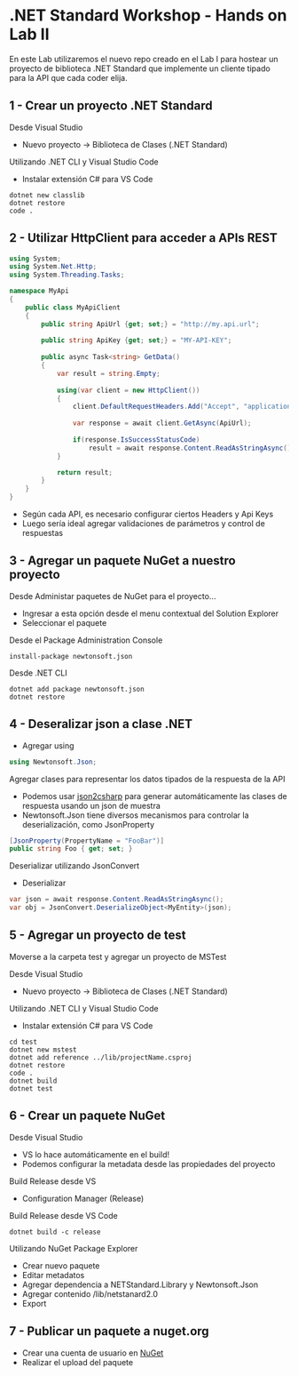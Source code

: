 # .NET Standard Workshop - Hands on Lab II
En este Lab utilizaremos el nuevo repo creado en el Lab I para hostear un proyecto de biblioteca .NET Standard 
que implemente un cliente tipado para la API que cada coder elija.

## 1 - Crear un proyecto .NET Standard
Desde Visual Studio
- Nuevo proyecto -> Biblioteca de Clases (.NET Standard)

Utilizando .NET CLI y Visual Studio Code
- Instalar extensión C# para VS Code

``` 
dotnet new classlib 
dotnet restore
code .
```
## 2 - Utilizar HttpClient para acceder a APIs REST
```csharp
using System;
using System.Net.Http;
using System.Threading.Tasks;

namespace MyApi
{
    public class MyApiClient
    {
        public string ApiUrl {get; set;} = "http://my.api.url";
        
        public string ApiKey {get; set;} = "MY-API-KEY";
        
        public async Task<string> GetData()
        {
            var result = string.Empty;
            
            using(var client = new HttpClient())
            {
                client.DefaultRequestHeaders.Add("Accept", "application/json");
                
                var response = await client.GetAsync(ApiUrl);
                
                if(response.IsSuccessStatusCode)
                    result = await response.Content.ReadAsStringAsync();
            }

            return result;
        }
    }
}
```

- Según cada API, es necesario configurar ciertos Headers y Api Keys
- Luego sería ideal agregar validaciones de parámetros y control de respuestas

## 3 - Agregar un paquete NuGet a nuestro proyecto
Desde Administar paquetes de NuGet para el proyecto...
- Ingresar a esta opción desde el menu contextual del Solution Explorer
- Seleccionar el paquete

Desde el Package Administration Console
``` 
install-package newtonsoft.json
```
Desde .NET CLI
``` 
dotnet add package newtonsoft.json
dotnet restore
```

## 4 - Deseralizar json a clase .NET
- Agregar using
```csharp
using Newtonsoft.Json;
```
Agregar clases para representar los datos tipados de la respuesta de la API
- Podemos usar [json2csharp](http://json2csharp.com/) para generar automáticamente las clases de respuesta usando un json de muestra
- Newtonsoft.Json tiene diversos mecanismos para controlar la deserialización, como JsonProperty
```csharp
[JsonProperty(PropertyName = "FooBar")]
public string Foo { get; set; }
```
Deserializar utilizando JsonConvert
- Deserializar
```csharp
var json = await response.Content.ReadAsStringAsync();
var obj = JsonConvert.DeserializeObject<MyEntity>(json);
```
## 5 - Agregar un proyecto de test
Moverse a la carpeta test y agregar un proyecto de MSTest

Desde Visual Studio
- Nuevo proyecto -> Biblioteca de Clases (.NET Standard)

Utilizando .NET CLI y Visual Studio Code
- Instalar extensión C# para VS Code

``` 
cd test
dotnet new mstest 
dotnet add reference ../lib/projectName.csproj
dotnet restore
code .
dotnet build
dotnet test
```

## 6 - Crear un paquete NuGet
Desde Visual Studio
- VS lo hace automáticamente en el build!
- Podemos configurar la metadata desde las propiedades del proyecto

Build Release desde VS
- Configuration Manager (Release)

Build Release desde VS Code
```
dotnet build -c release
```

Utilizando NuGet Package Explorer
- Crear nuevo paquete
- Editar metadatos
- Agregar dependencia a NETStandard.Library y Newtonsoft.Json
- Agregar contenido /lib/netstanard2.0
- Export

## 7 - Publicar un paquete a nuget.org
- Crear una cuenta de usuario en [NuGet](https://nuget.org)
- Realizar el upload del paquete